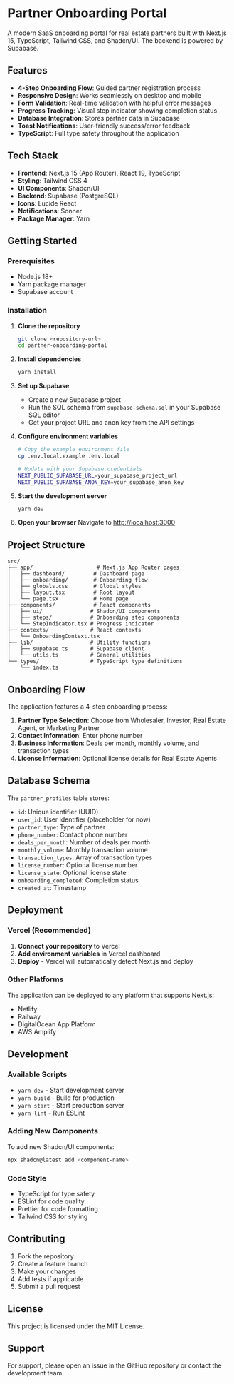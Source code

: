 # Partner Onboarding Portal

A modern SaaS onboarding portal for real estate partners built with Next.js 15, TypeScript, Tailwind CSS, and Shadcn/UI. The backend is powered by Supabase.

## Features

- **4-Step Onboarding Flow**: Guided partner registration process
- **Responsive Design**: Works seamlessly on desktop and mobile
- **Form Validation**: Real-time validation with helpful error messages
- **Progress Tracking**: Visual step indicator showing completion status
- **Database Integration**: Stores partner data in Supabase
- **Toast Notifications**: User-friendly success/error feedback
- **TypeScript**: Full type safety throughout the application

## Tech Stack

- **Frontend**: Next.js 15 (App Router), React 19, TypeScript
- **Styling**: Tailwind CSS 4
- **UI Components**: Shadcn/UI
- **Backend**: Supabase (PostgreSQL)
- **Icons**: Lucide React
- **Notifications**: Sonner
- **Package Manager**: Yarn

## Getting Started

### Prerequisites

- Node.js 18+ 
- Yarn package manager
- Supabase account

### Installation

1. **Clone the repository**
   ```bash
   git clone <repository-url>
   cd partner-onboarding-portal
   ```

2. **Install dependencies**
   ```bash
   yarn install
   ```

3. **Set up Supabase**
   - Create a new Supabase project
   - Run the SQL schema from `supabase-schema.sql` in your Supabase SQL editor
   - Get your project URL and anon key from the API settings

4. **Configure environment variables**
   ```bash
   # Copy the example environment file
   cp .env.local.example .env.local
   
   # Update with your Supabase credentials
   NEXT_PUBLIC_SUPABASE_URL=your_supabase_project_url
   NEXT_PUBLIC_SUPABASE_ANON_KEY=your_supabase_anon_key
   ```

5. **Start the development server**
   ```bash
   yarn dev
   ```

6. **Open your browser**
   Navigate to [http://localhost:3000](http://localhost:3000)

## Project Structure

```
src/
├── app/                    # Next.js App Router pages
│   ├── dashboard/         # Dashboard page
│   ├── onboarding/        # Onboarding flow
│   ├── globals.css        # Global styles
│   ├── layout.tsx         # Root layout
│   └── page.tsx           # Home page
├── components/            # React components
│   ├── ui/               # Shadcn/UI components
│   ├── steps/            # Onboarding step components
│   └── StepIndicator.tsx # Progress indicator
├── contexts/             # React contexts
│   └── OnboardingContext.tsx
├── lib/                  # Utility functions
│   ├── supabase.ts       # Supabase client
│   └── utils.ts          # General utilities
└── types/                # TypeScript type definitions
    └── index.ts
```

## Onboarding Flow

The application features a 4-step onboarding process:

1. **Partner Type Selection**: Choose from Wholesaler, Investor, Real Estate Agent, or Marketing Partner
2. **Contact Information**: Enter phone number
3. **Business Information**: Deals per month, monthly volume, and transaction types
4. **License Information**: Optional license details for Real Estate Agents

## Database Schema

The `partner_profiles` table stores:

- `id`: Unique identifier (UUID)
- `user_id`: User identifier (placeholder for now)
- `partner_type`: Type of partner
- `phone_number`: Contact phone number
- `deals_per_month`: Number of deals per month
- `monthly_volume`: Monthly transaction volume
- `transaction_types`: Array of transaction types
- `license_number`: Optional license number
- `license_state`: Optional license state
- `onboarding_completed`: Completion status
- `created_at`: Timestamp

## Deployment

### Vercel (Recommended)

1. **Connect your repository** to Vercel
2. **Add environment variables** in Vercel dashboard
3. **Deploy** - Vercel will automatically detect Next.js and deploy

### Other Platforms

The application can be deployed to any platform that supports Next.js:

- Netlify
- Railway
- DigitalOcean App Platform
- AWS Amplify

## Development

### Available Scripts

- `yarn dev` - Start development server
- `yarn build` - Build for production
- `yarn start` - Start production server
- `yarn lint` - Run ESLint

### Adding New Components

To add new Shadcn/UI components:

```bash
npx shadcn@latest add <component-name>
```

### Code Style

- TypeScript for type safety
- ESLint for code quality
- Prettier for code formatting
- Tailwind CSS for styling

## Contributing

1. Fork the repository
2. Create a feature branch
3. Make your changes
4. Add tests if applicable
5. Submit a pull request

## License

This project is licensed under the MIT License.

## Support

For support, please open an issue in the GitHub repository or contact the development team.
